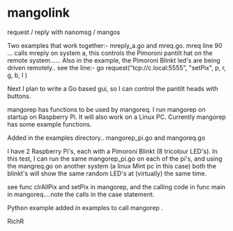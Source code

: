 # mangolink
request / reply with nanomsg / mangos



Two examples that work together:- mreply_a.go and mreq.go. mreq line 90 ... calls mreply on system a, 
this controls the Pimoroni pantilt hat on the remote system......
Also in the example, the Pimoroni Blinkt led's are being driven remotely..
see the line:-  go request("tcp://c.local:5555", "setPix", p, r, g, b, l )


Next I plan to write a Go based gui, so I can control the pantilt heads with buttons.



mangorep has functions to be used by mangoreq.
I run mangorep on startup on Raspberry Pi. It will also work on a Linux PC.
Currently mangorep has some example functions. 

Added in the examples directory.. mangorep_pi.go and mangoreq.go

I have 2 Raspberry Pi's, each with a Pimoroni Blinkt (8 tricolour LED's). In this test, I can run the same mangorep_pi.go
on each of the pi's, and using the mangreq.go on another system (a linux Mint pc in this case) both the blinkt's 
will show the same random LED's at (virtually) the same time. 

see func clrAllPix and setPix in mangorep, and the calling code in func main in mangoreq....note the calls in the case statement.

Python example added in examples to call mangorep .

RichR
